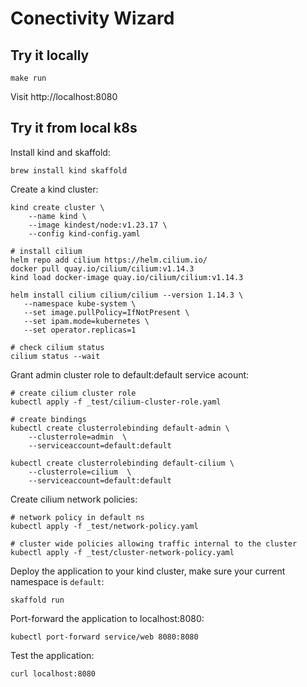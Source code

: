 # Conectivity Wizard

## Try it locally

```
make run
```
Visit http://localhost:8080

## Try it from local k8s

Install kind and skaffold:

```
brew install kind skaffold
```

Create a kind cluster:

```
kind create cluster \
    --name kind \
    --image kindest/node:v1.23.17 \
    --config kind-config.yaml

# install cilium
helm repo add cilium https://helm.cilium.io/
docker pull quay.io/cilium/cilium:v1.14.3
kind load docker-image quay.io/cilium/cilium:v1.14.3

helm install cilium cilium/cilium --version 1.14.3 \
   --namespace kube-system \
   --set image.pullPolicy=IfNotPresent \
   --set ipam.mode=kubernetes \
   --set operator.replicas=1

# check cilium status
cilium status --wait
```

Grant admin cluster role to default:default service acount:

```
# create cilium cluster role
kubectl apply -f _test/cilium-cluster-role.yaml

# create bindings
kubectl create clusterrolebinding default-admin \
 	--clusterrole=admin  \
 	--serviceaccount=default:default

kubectl create clusterrolebinding default-cilium \
 	--clusterrole=cilium  \
 	--serviceaccount=default:default
```

Create cilium network policies:

```
# network policy in default ns
kubectl apply -f _test/network-policy.yaml

# cluster wide policies allowing traffic internal to the cluster
kubectl apply -f _test/cluster-network-policy.yaml
```

Deploy the application to your kind cluster, make sure your current namespace is `default`:

```
skaffold run
```

Port-forward the application to localhost:8080:

```
kubectl port-forward service/web 8080:8080
```

Test the application:

```
curl localhost:8080
```
